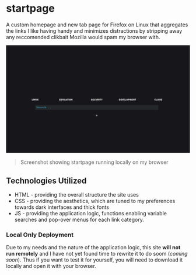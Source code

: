 # startpage

A custom homepage and new tab page for Firefox on Linux that aggregates the links I like having handy and minimizes distractions by stripping away any reccomended clikbait Mozilla would spam my browser with.

![Screenshot of Deployed startpage](./Screenshot_2020-04-14-11_1193x697.png)
> Screenshot showing startpage running locally on my browser

## Technologies Utilized
- HTML - providing the overall structure the site uses
- CSS - providing the aesthetics, which are tuned to my preferences towards dark interfaces and thick fonts
- JS - providing the application logic, functions enabling variable searches and pop-over menus for each link category.

### Local Only Deployment
Due to my needs and the nature of the application logic, this site **will not run remotely** and I have not yet found time to rewrite it to do soom (*coming soon*). Thus if you want to test it for yourself, you will need to download it locally and open it with your browser. 
